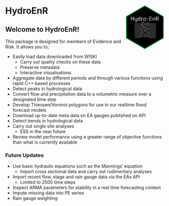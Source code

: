 # HydroEnR <img src="logo.png" align="right" width="120" />

## Welcome to HydroEnR!

This package is designed for members of Evidence and Risk. It allows you
to;

  - Easily load data downloaded from WISKI
      - Carry out quality checks on these data  
      - Preserve metadata
      - Interactive visualisations
  - Aggregate data by different periods and through various functions
    using rapid C++ based processes
  - Detect peaks in hydrological data
  - Convert flow and precipitation data to a volumetric measure over a 
    designated time step
  - Develop Thiessen/Voronoi polygons for use in our realtime flood forecast
    models
  - Download up-to-date meta data on EA gauges published on API
  - Detect trends in hydrological data
  - Carry out single site analyses
      - ESS in the near future
  - Review model performance using a greater range of objective functions than
    what is currently available
    
### Future Updates

  - Use basic hydraulic equations such as the Mannings’ equation
      - Import cross sectional data and carry out rudimentary analyses
  - Import recent flow, stage and rain gauge data via the EAs API
      - Limited to 2500 time steps
  - Inspect ARMA parameters for stability in a real time forecasting
    context
  - Impute missing data into PE series
  - Rain gauge weighting
